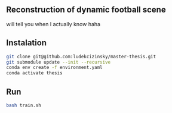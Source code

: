 ## Reconstruction of dynamic football scene

will tell you when I actually know haha

## Instalation

```bash
git clone git@github.com:ludekcizinsky/master-thesis.git
git submodule update --init --recursive
conda env create -f environment.yaml
conda activate thesis
```

## Run

```bash
bash train.sh
```


